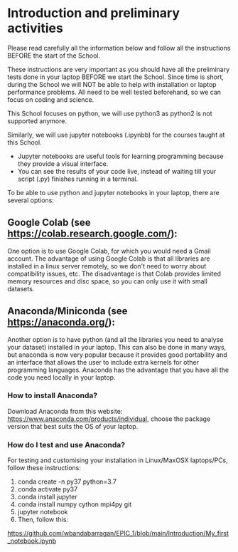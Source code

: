 # Introduction and preliminary activities

Please read carefully all the information below and follow all the instructions BEFORE the start of the School.

These instructions are very important as you should have all the preliminary tests done in your laptop BEFORE we start the School. Since time is short, during the School we will NOT be able to help with installation or laptop performance problems. All need to be well tested beforehand, so we can focus on coding and science.

This School focuses on python, we will use python3 as python2 is not supported anymore.

Similarly, we will use jupyter notebooks (.ipynbb) for the courses taught at this School.

- Jupyter notebooks are useful tools for learning programming because they provide a visual interface.
- You can see the results of your code live, instead of waiting till your script (.py) finishes running in a terminal.

To be able to use python and jupyter notebooks in your laptop, there are several options:

## Google Colab (see https://colab.research.google.com/):
One option is to use Google Colab, for which you would need a Gmail account. The advantage of using Google Colab is that all libraries are installed in a linux server remotely, so we don't need to worry about compatibility issues, etc. The disadvantage is that Colab provides limited memory resources and disc space, so you can only use it with small datasets.

## Anaconda/Miniconda (see https://anaconda.org/):
Another option is to have python (and all the libraries you need to analyse your dataset) installed in your laptop. This can also be done in many ways, but anaconda is now very popular because it provides good portability and an interface that allows the user to include extra kernels for other programming languages. Anaconda has the advantage that you have all the code you need locally in your laptop.

### How to install Anaconda?
Download Anaconda from this website: https://www.anaconda.com/products/individual, choose the package version that best suits the OS of your laptop.

### How do I test and use Anaconda?
For testing and customising your installation in Linux/MaxOSX laptops/PCs, follow these instructions:

1. conda create -n py37 python=3.7
2. conda activate py37
3. conda install jupyter
4. conda install numpy cython mpi4py git
5. jupyter notebook
6. Then, follow this:

https://github.com/wbandabarragan/EPIC_1/blob/main/Introduction/My_first_notebook.ipynb
 
